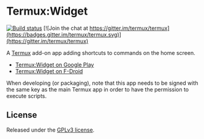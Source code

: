 # Termux:Widget

[![Build status](https://api.cirrus-ci.com/github/termux/termux-widget.svg?branch=master)](https://cirrus-ci.com/termux/termux-widget)
[![Join the chat at https://gitter.im/termux/termux](https://badges.gitter.im/termux/termux.svg)](https://gitter.im/termux/termux)

A [Termux](https://termux.com) add-on app adding shortcuts to commands on the
home screen.

- [Termux:Widget on Google Play](https://play.google.com/store/apps/details?id=com.termux.widget)
- [Termux:Widget on F-Droid](https://f-droid.org/packages/com.termux.widget)

When developing (or packaging), note that this app needs to be signed with the
same key as the main Termux app in order to have the permission to execute scripts.

## License

Released under the [GPLv3 license](https://www.gnu.org/licenses/gpl-3.0.html).

